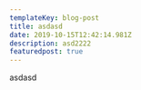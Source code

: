 ```yaml
---
templateKey: blog-post
title: asdasd
date: 2019-10-15T12:42:14.981Z
description: asd2222
featuredpost: true
---
```

asdasd
